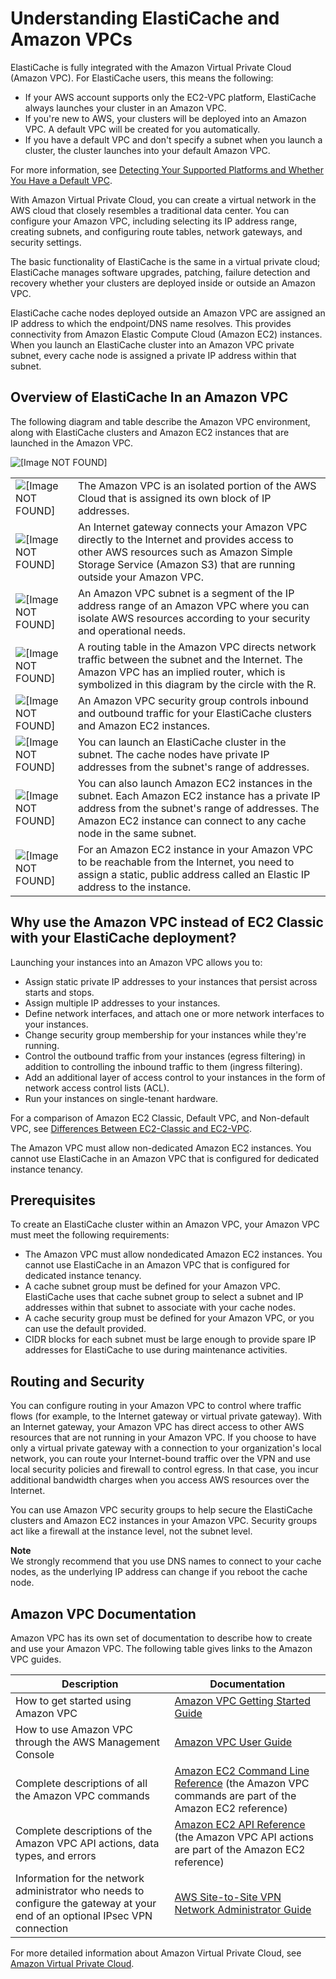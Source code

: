 # Understanding ElastiCache and Amazon VPCs<a name="VPCs.EC"></a>

ElastiCache is fully integrated with the Amazon Virtual Private Cloud \(Amazon VPC\)\. For ElastiCache users, this means the following:
+ If your AWS account supports only the EC2\-VPC platform, ElastiCache always launches your cluster in an Amazon VPC\.
+ If you're new to AWS, your clusters will be deployed into an Amazon VPC\. A default VPC will be created for you automatically\.
+ If you have a default VPC and don't specify a subnet when you launch a cluster, the cluster launches into your default Amazon VPC\.

For more information, see [Detecting Your Supported Platforms and Whether You Have a Default VPC](https://docs.aws.amazon.com/vpc/latest/userguide/default-vpc.html#detecting-platform)\.

With Amazon Virtual Private Cloud, you can create a virtual network in the AWS cloud that closely resembles a traditional data center\. You can configure your Amazon VPC, including selecting its IP address range, creating subnets, and configuring route tables, network gateways, and security settings\.

The basic functionality of ElastiCache is the same in a virtual private cloud; ElastiCache manages software upgrades, patching, failure detection and recovery whether your clusters are deployed inside or outside an Amazon VPC\.

ElastiCache cache nodes deployed outside an Amazon VPC are assigned an IP address to which the endpoint/DNS name resolves\. This provides connectivity from Amazon Elastic Compute Cloud \(Amazon EC2\) instances\. When you launch an ElastiCache cluster into an Amazon VPC private subnet, every cache node is assigned a private IP address within that subnet\.

## Overview of ElastiCache In an Amazon VPC<a name="ElastiCacheAndVPC.Overview"></a>

The following diagram and table describe the Amazon VPC environment, along with ElastiCache clusters and Amazon EC2 instances that are launched in the Amazon VPC\.

![\[Image NOT FOUND\]](http://docs.aws.amazon.com/AmazonElastiCache/latest/red-ug/images/vpc-overview-diagram.png)


|  |  | 
| --- |--- |
|  ![\[Image NOT FOUND\]](http://docs.aws.amazon.com/AmazonElastiCache/latest/red-ug/images/callouts/1.png)  |  The Amazon VPC is an isolated portion of the AWS Cloud that is assigned its own block of IP addresses\.  | 
|  ![\[Image NOT FOUND\]](http://docs.aws.amazon.com/AmazonElastiCache/latest/red-ug/images/callouts/2.png)  |  An Internet gateway connects your Amazon VPC directly to the Internet and provides access to other AWS resources such as Amazon Simple Storage Service \(Amazon S3\) that are running outside your Amazon VPC\.  | 
|  ![\[Image NOT FOUND\]](http://docs.aws.amazon.com/AmazonElastiCache/latest/red-ug/images/callouts/3.png)  |  An Amazon VPC subnet is a segment of the IP address range of an Amazon VPC where you can isolate AWS resources according to your security and operational needs\.  | 
|  ![\[Image NOT FOUND\]](http://docs.aws.amazon.com/AmazonElastiCache/latest/red-ug/images/callouts/4.png)  |  A routing table in the Amazon VPC directs network traffic between the subnet and the Internet\. The Amazon VPC has an implied router, which is symbolized in this diagram by the circle with the R\.  | 
|  ![\[Image NOT FOUND\]](http://docs.aws.amazon.com/AmazonElastiCache/latest/red-ug/images/callouts/5.png)  |  An Amazon VPC security group controls inbound and outbound traffic for your ElastiCache clusters and Amazon EC2 instances\.  | 
|  ![\[Image NOT FOUND\]](http://docs.aws.amazon.com/AmazonElastiCache/latest/red-ug/images/callouts/6.png)  |  You can launch an ElastiCache cluster in the subnet\. The cache nodes have private IP addresses from the subnet's range of addresses\.  | 
|  ![\[Image NOT FOUND\]](http://docs.aws.amazon.com/AmazonElastiCache/latest/red-ug/images/callouts/7.png)  |  You can also launch Amazon EC2 instances in the subnet\. Each Amazon EC2 instance has a private IP address from the subnet's range of addresses\. The Amazon EC2 instance can connect to any cache node in the same subnet\.  | 
|  ![\[Image NOT FOUND\]](http://docs.aws.amazon.com/AmazonElastiCache/latest/red-ug/images/callouts/8.png)  |  For an Amazon EC2 instance in your Amazon VPC to be reachable from the Internet, you need to assign a static, public address called an Elastic IP address to the instance\.  | 

## Why use the Amazon VPC instead of EC2 Classic with your ElastiCache deployment?<a name="VPCs.WhyUse"></a>

Launching your instances into an Amazon VPC allows you to:
+ Assign static private IP addresses to your instances that persist across starts and stops\.
+ Assign multiple IP addresses to your instances\.
+ Define network interfaces, and attach one or more network interfaces to your instances\.
+ Change security group membership for your instances while they're running\.
+ Control the outbound traffic from your instances \(egress filtering\) in addition to controlling the inbound traffic to them \(ingress filtering\)\.
+ Add an additional layer of access control to your instances in the form of network access control lists \(ACL\)\.
+ Run your instances on single\-tenant hardware\.

For a comparison of Amazon EC2 Classic, Default VPC, and Non\-default VPC, see [Differences Between EC2\-Classic and EC2\-VPC](https://docs.aws.amazon.com/AWSEC2/latest/UserGuide/using-vpc.html#differences-ec2-classic-vpc)\.

 The Amazon VPC must allow non\-dedicated Amazon EC2 instances\. You cannot use ElastiCache in an Amazon VPC that is configured for dedicated instance tenancy\.

## Prerequisites<a name="ElastiCacheAndVPC.Prereqs"></a>

To create an ElastiCache cluster within an Amazon VPC, your Amazon VPC must meet the following requirements:
+ The Amazon VPC must allow nondedicated Amazon EC2 instances\. You cannot use ElastiCache in an Amazon VPC that is configured for dedicated instance tenancy\.
+ A cache subnet group must be defined for your Amazon VPC\. ElastiCache uses that cache subnet group to select a subnet and IP addresses within that subnet to associate with your cache nodes\.
+ A cache security group must be defined for your Amazon VPC, or you can use the default provided\.
+ CIDR blocks for each subnet must be large enough to provide spare IP addresses for ElastiCache to use during maintenance activities\.

## Routing and Security<a name="ElastiCacheAndVPC.RoutingAndSecurity"></a>

You can configure routing in your Amazon VPC to control where traffic flows \(for example, to the Internet gateway or virtual private gateway\)\. With an Internet gateway, your Amazon VPC has direct access to other AWS resources that are not running in your Amazon VPC\. If you choose to have only a virtual private gateway with a connection to your organization's local network, you can route your Internet\-bound traffic over the VPN and use local security policies and firewall to control egress\. In that case, you incur additional bandwidth charges when you access AWS resources over the Internet\.

You can use Amazon VPC security groups to help secure the ElastiCache clusters and Amazon EC2 instances in your Amazon VPC\. Security groups act like a firewall at the instance level, not the subnet level\.

**Note**  
We strongly recommend that you use DNS names to connect to your cache nodes, as the underlying IP address can change if you reboot the cache node\.

## Amazon VPC Documentation<a name="ElastiCacheAndVPC.VPCDocs"></a>

Amazon VPC has its own set of documentation to describe how to create and use your Amazon VPC\. The following table gives links to the Amazon VPC guides\.


| Description | Documentation | 
| --- | --- | 
| How to get started using Amazon VPC | [Amazon VPC Getting Started Guide](https://docs.aws.amazon.com/AmazonVPC/latest/GettingStartedGuide/) | 
| How to use Amazon VPC through the AWS Management Console | [Amazon VPC User Guide](https://docs.aws.amazon.com/vpc/latest/userguide/) | 
| Complete descriptions of all the Amazon VPC commands | [Amazon EC2 Command Line Reference](https://docs.aws.amazon.com/AWSEC2/latest/CommandLineReference/) \(the Amazon VPC commands are part of the Amazon EC2 reference\) | 
| Complete descriptions of the Amazon VPC API actions, data types, and errors | [Amazon EC2 API Reference](https://docs.aws.amazon.com/AWSEC2/latest/APIReference/) \(the Amazon VPC API actions are part of the Amazon EC2 reference\) | 
| Information for the network administrator who needs to configure the gateway at your end of an optional IPsec VPN connection | [AWS Site\-to\-Site VPN Network Administrator Guide](https://docs.aws.amazon.com/vpc/latest/adminguide/) | 

For more detailed information about Amazon Virtual Private Cloud, see [Amazon Virtual Private Cloud](https://aws.amazon.com/vpc/)\.